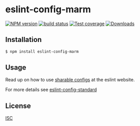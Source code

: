 # eslint-config-marm
[![NPM version][npm-image]][npm-url]
[![build status][travis-image]][travis-url]
[![Test coverage][coveralls-image]][coveralls-url]
[![Downloads][downloads-image]][downloads-url]

## Installation
```bash
$ npm install eslint-config-marm
```

## Usage

Read up on how to use [sharable configs](http://eslint.org/docs/developer-guide/shareable-configs) at the eslint website.

For more details see [eslint-config-standard](https://github.com/feross/eslint-config-standard)

## License
[ISC](https://github.com/akileez/eslint-config-marm/blob/master/LICENSE)

[npm-image]: https://img.shields.io/npm/v/eslint-config-marm.svg?style=flat-square
[npm-url]: https://npmjs.org/package/eslint-config-marm
[travis-image]: https://img.shields.io/travis/akileez/eslint-config-marm.svg?style=flat-square
[travis-url]: https://travis-ci.org/akileez/eslint-config-marm
[coveralls-image]: https://img.shields.io/coveralls/akileez/eslint-config-marm.svg?style=flat-square
[coveralls-url]: https://coveralls.io/r/akileez/eslint-config-marm?branch=master
[downloads-image]: http://img.shields.io/npm/dm/eslint-config-marm.svg?style=flat-square
[downloads-url]: https://npmjs.org/package/eslint-config-marm
